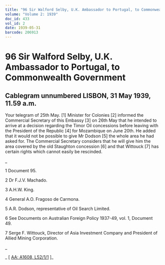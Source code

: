 ```yaml
---
title: "96 Sir Walford Selby, U.K. Ambassador to Portugal, to Commonwealth Government"
volume: "Volume 2: 1939"
doc_id: 433
vol_id: 2
date: 1939-05-31
barcode: 206913
---
```


# 96 Sir Walford Selby, U.K. Ambassador to Portugal, to Commonwealth Government

## Cablegram unnumbered LISBON, 31 May 1939, 11.59 a.m.

Your telegram of 25th May. [1] Minister for Colonies [2] informed the Commercial Secretary of this Embassy [3] on 26th May that he intended to arrive at a decision regarding the Timor Oil concessions before leaving with the President of the Republic [4] for Mozambique on June 20th. He added that it would not be possible to give Mr Dodson [5] the whole area he had asked for. The Commercial Secretary considers that he will give him the area covered by the old Staughton concession [6] and that Wittouck [7] has certain rights which cannot easily be rescinded.

_

1 Document 95.

2 Dr F.J.V. Machado.

3 A.H.W. King.

4 General A.O. Fragoso de Carmona.

5 A.R. Dodson, representative of Oil Search Limited.

6 See Documents on Australian Foreign Policy 1937-49, vol. 1, Document 49.

7 Serge F. Wittouck, Director of Asia Investment Company and President of Allied Mining Corporation.

_

_ [ [AA: A1608, L52/1/1](http://www.naa.gov.au/cgi-bin/Search?O=I&Number=206913) ]_
